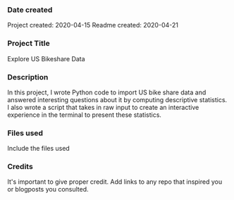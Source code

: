 ### Date created
Project created: 2020-04-15
Readme created: 2020-04-21

### Project Title
Explore US Bikeshare Data

### Description
In this project, I wrote Python code to import US bike share data and answered interesting questions about it by computing descriptive statistics. I also wrote a script that takes in raw input to create an interactive experience in the terminal to present these statistics.

### Files used
Include the files used

### Credits
It's important to give proper credit. Add links to any repo that inspired you or blogposts you consulted.
